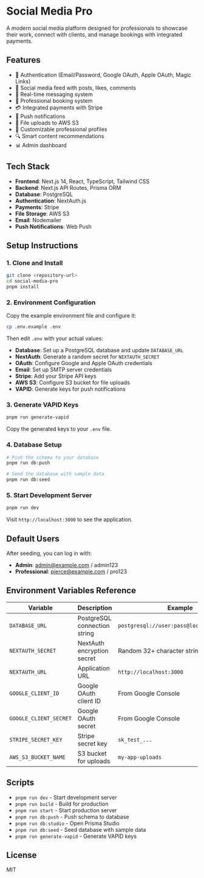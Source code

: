 # Social Media Pro

A modern social media platform designed for professionals to showcase their work, connect with clients, and manage bookings with integrated payments.

## Features

- 🔐 Authentication (Email/Password, Google OAuth, Apple OAuth, Magic Links)
- 📱 Social media feed with posts, likes, comments
- 💬 Real-time messaging system
- 📅 Professional booking system
- 💳 Integrated payments with Stripe
- 🔔 Push notifications
- 📁 File uploads to AWS S3
- 🎨 Customizable professional profiles
- 🔍 Smart content recommendations
- 📊 Admin dashboard

## Tech Stack

- **Frontend**: Next.js 14, React, TypeScript, Tailwind CSS
- **Backend**: Next.js API Routes, Prisma ORM
- **Database**: PostgreSQL
- **Authentication**: NextAuth.js
- **Payments**: Stripe
- **File Storage**: AWS S3
- **Email**: Nodemailer
- **Push Notifications**: Web Push

## Setup Instructions

### 1. Clone and Install

```bash
git clone <repository-url>
cd social-media-pro
pnpm install
```

### 2. Environment Configuration

Copy the example environment file and configure it:

```bash
cp .env.example .env
```

Then edit `.env` with your actual values:

- **Database**: Set up a PostgreSQL database and update `DATABASE_URL`
- **NextAuth**: Generate a random secret for `NEXTAUTH_SECRET`
- **OAuth**: Configure Google and Apple OAuth credentials
- **Email**: Set up SMTP server credentials
- **Stripe**: Add your Stripe API keys
- **AWS S3**: Configure S3 bucket for file uploads
- **VAPID**: Generate keys for push notifications

### 3. Generate VAPID Keys

```bash
pnpm run generate-vapid
```

Copy the generated keys to your `.env` file.

### 4. Database Setup

```bash
# Push the schema to your database
pnpm run db:push

# Seed the database with sample data
pnpm run db:seed
```

### 5. Start Development Server

```bash
pnpm run dev
```

Visit `http://localhost:3000` to see the application.

## Default Users

After seeding, you can log in with:

- **Admin**: admin@example.com / admin123
- **Professional**: pierce@example.com / pro123

## Environment Variables Reference

| Variable | Description | Example |
|----------|-------------|---------|
| `DATABASE_URL` | PostgreSQL connection string | `postgresql://user:pass@localhost:5432/db` |
| `NEXTAUTH_SECRET` | NextAuth encryption secret | Random 32+ character string |
| `NEXTAUTH_URL` | Application URL | `http://localhost:3000` |
| `GOOGLE_CLIENT_ID` | Google OAuth client ID | From Google Console |
| `GOOGLE_CLIENT_SECRET` | Google OAuth secret | From Google Console |
| `STRIPE_SECRET_KEY` | Stripe secret key | `sk_test_...` |
| `AWS_S3_BUCKET_NAME` | S3 bucket for uploads | `my-app-uploads` |

## Scripts

- `pnpm run dev` - Start development server
- `pnpm run build` - Build for production
- `pnpm run start` - Start production server
- `pnpm run db:push` - Push schema to database
- `pnpm run db:studio` - Open Prisma Studio
- `pnpm run db:seed` - Seed database with sample data
- `pnpm run generate-vapid` - Generate VAPID keys

## License

MIT